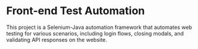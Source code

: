 # Front-end Test Automation
This project is a Selenium-Java automation framework that automates web testing for various scenarios, including login flows, closing modals, and validating API responses on the website.
